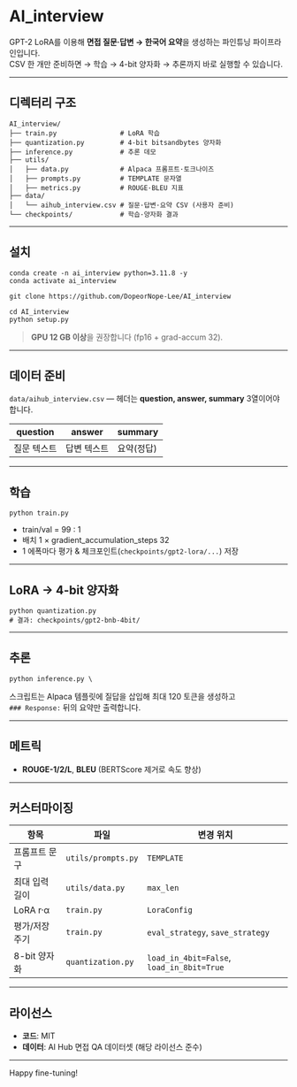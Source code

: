 # AI_interview

GPT-2 LoRA를 이용해 **면접 질문·답변 → 한국어 요약**을 생성하는 파인튜닝 파이프라인입니다.  
CSV 한 개만 준비하면 → 학습 → 4-bit 양자화 → 추론까지 바로 실행할 수 있습니다.

---

## 디렉터리 구조

    AI_interview/
    ├── train.py                # LoRA 학습
    ├── quantization.py         # 4-bit bitsandbytes 양자화
    ├── inference.py            # 추론 데모
    ├── utils/
    │   ├── data.py             # Alpaca 프롬프트·토크나이즈
    │   ├── prompts.py          # TEMPLATE 문자열
    │   ├── metrics.py          # ROUGE·BLEU 지표
    ├── data/
    │   └── aihub_interview.csv # 질문·답변·요약 CSV (사용자 준비)
    └── checkpoints/            # 학습·양자화 결과

---

## 설치
    
    conda create -n ai_interview python=3.11.8 -y
    conda activate ai_interview
    
    git clone https://github.com/DopeorNope-Lee/AI_interview
    
    cd AI_interview
    python setup.py

    

> **GPU 12 GB 이상**을 권장합니다 (fp16 + grad-accum 32).

---

## 데이터 준비

`data/aihub_interview.csv` — 헤더는 **question, answer, summary** 3열이어야 합니다.

| question | answer | summary |
|----------|--------|---------|
| 질문 텍스트 | 답변 텍스트 | 요약(정답) |

---

## 학습

    python train.py

- train/val = 99 : 1  
- 배치 1 × gradient_accumulation_steps 32  
- 1 에폭마다 평가 & 체크포인트(`checkpoints/gpt2-lora/...`) 저장

---

## LoRA → 4-bit 양자화

    python quantization.py
    # 결과: checkpoints/gpt2-bnb-4bit/

---

## 추론

    python inference.py \

스크립트는 Alpaca 템플릿에 질답을 삽입해 최대 120 토큰을 생성하고  
`### Response:` 뒤의 요약만 출력합니다.

---

## 메트릭

- **ROUGE-1/2/L**, **BLEU** (BERTScore 제거로 속도 향상)

---

## 커스터마이징

| 항목               | 파일               | 변경 위치 |
|--------------------|--------------------|-----------|
| 프롬프트 문구      | `utils/prompts.py` | `TEMPLATE` |
| 최대 입력 길이     | `utils/data.py`    | `max_len` |
| LoRA r·α           | `train.py`         | `LoraConfig` |
| 평가/저장 주기     | `train.py`         | `eval_strategy`, `save_strategy` |
| 8-bit 양자화       | `quantization.py`  | `load_in_4bit=False`, `load_in_8bit=True` |

---

## 라이선스

- **코드**: MIT  
- **데이터**: AI Hub 면접 QA 데이터셋 (해당 라이선스 준수)

---

Happy fine-tuning!

